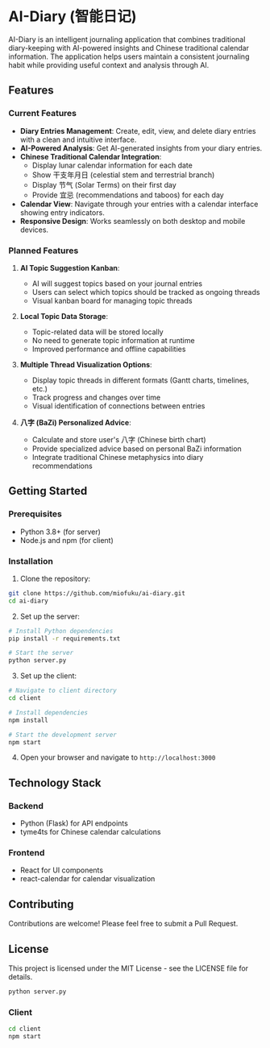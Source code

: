# AI-Diary (智能日记)

AI-Diary is an intelligent journaling application that combines traditional diary-keeping with AI-powered insights and Chinese traditional calendar information. The application helps users maintain a consistent journaling habit while providing useful context and analysis through AI.

## Features

### Current Features

- **Diary Entries Management**: Create, edit, view, and delete diary entries with a clean and intuitive interface.
- **AI-Powered Analysis**: Get AI-generated insights from your diary entries.
- **Chinese Traditional Calendar Integration**: 
  - Display lunar calendar information for each date
  - Show 干支年月日 (celestial stem and terrestrial branch)
  - Display 节气 (Solar Terms) on their first day
  - Provide 宜忌 (recommendations and taboos) for each day
- **Calendar View**: Navigate through your entries with a calendar interface showing entry indicators.
- **Responsive Design**: Works seamlessly on both desktop and mobile devices.

### Planned Features

1. **AI Topic Suggestion Kanban**:
   - AI will suggest topics based on your journal entries
   - Users can select which topics should be tracked as ongoing threads
   - Visual kanban board for managing topic threads

2. **Local Topic Data Storage**:
   - Topic-related data will be stored locally
   - No need to generate topic information at runtime
   - Improved performance and offline capabilities

3. **Multiple Thread Visualization Options**:
   - Display topic threads in different formats (Gantt charts, timelines, etc.)
   - Track progress and changes over time
   - Visual identification of connections between entries

4. **八字 (BaZi) Personalized Advice**:
   - Calculate and store user's 八字 (Chinese birth chart)
   - Provide specialized advice based on personal BaZi information
   - Integrate traditional Chinese metaphysics into diary recommendations

## Getting Started

### Prerequisites

- Python 3.8+ (for server)
- Node.js and npm (for client)

### Installation

1. Clone the repository:
```bash
git clone https://github.com/miofuku/ai-diary.git
cd ai-diary
```

2. Set up the server:
```bash
# Install Python dependencies
pip install -r requirements.txt

# Start the server
python server.py
```

3. Set up the client:
```bash
# Navigate to client directory
cd client

# Install dependencies
npm install

# Start the development server
npm start
```

4. Open your browser and navigate to `http://localhost:3000`

## Technology Stack

### Backend
- Python (Flask) for API endpoints
- tyme4ts for Chinese calendar calculations

### Frontend
- React for UI components
- react-calendar for calendar visualization

## Contributing

Contributions are welcome! Please feel free to submit a Pull Request.

## License

This project is licensed under the MIT License - see the LICENSE file for details.

```bash
python server.py
```

### Client

```bash
cd client
npm start
```
